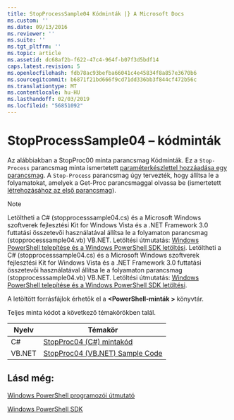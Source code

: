 ```yaml
---
title: StopProcessSample04 Kódminták |} A Microsoft Docs
ms.custom: ''
ms.date: 09/13/2016
ms.reviewer: ''
ms.suite: ''
ms.tgt_pltfrm: ''
ms.topic: article
ms.assetid: dc68af2b-f622-47c4-964f-b07f3d5bdf14
caps.latest.revision: 5
ms.openlocfilehash: fdb78ac93befba66041c4e45834f8a857e3670b6
ms.sourcegitcommit: b6871f21bd666f9cd71dd336bb3f844cf472b56c
ms.translationtype: MT
ms.contentlocale: hu-HU
ms.lasthandoff: 02/03/2019
ms.locfileid: "56851092"
---
```

# <a name="stopprocesssample04-code-samples"></a>StopProcessSample04 – kódminták

Az alábbiakban a StopProc00 minta parancsmag Kódminták. Ez a `Stop-Process` parancsmag minta ismertetett [paraméterkészlettel hozzáadása egy parancsmag](../cmdlet/adding-parameter-sets-to-a-cmdlet.md). A `Stop-Process` parancsmag úgy tervezték, hogy állítsa le a folyamatokat, amelyek a Get-Proc parancsmaggal olvassa be (ismertetett [létrehozásához az első parancsmag](../cmdlet/creating-a-cmdlet-without-parameters.md)).

> [!NOTE]
> Letöltheti a C# (stopprocesssample04.cs) és a Microsoft Windows szoftverek fejlesztési Kit for Windows Vista és a .NET Framework 3.0 futtatási összetevői használatával állítsa le a folyamaton parancsmag (stopprocesssample04.vb) VB.NET. Letöltési útmutatás: [Windows PowerShell telepítése és a Windows PowerShell SDK letöltési](/powershell/developer/installing-the-windows-powershell-sdk).
> Letöltheti a C# (stopprocesssample04.cs) és a Microsoft Windows szoftverek fejlesztési Kit for Windows Vista és a .NET Framework 3.0 futtatási összetevői használatával állítsa le a folyamaton parancsmag (stopprocesssample04.vb) VB.NET. Letöltési útmutatás: [Windows PowerShell telepítése és a Windows PowerShell SDK letöltési](/powershell/developer/installing-the-windows-powershell-sdk).
>
> A letöltött forrásfájlok érhetők el a  **\<PowerShell-minták >** könyvtár.

Teljes minta kódot a következő témakörökben talál.

|Nyelv|Témakör|
|--------------|-----------|
|C#|[StopProc04 (C#) mintakód](./stopprocesssample04-csharp-sample-code.md)|
|VB.NET|[StopProc04 (VB.NET) Sample Code](./stopprocesssample04-vb-net-sample-code.md)|

## <a name="see-also"></a>Lásd még:

[Windows PowerShell programozói útmutató](./windows-powershell-programmer-s-guide.md)

[Windows PowerShell SDK](../windows-powershell-reference.md)